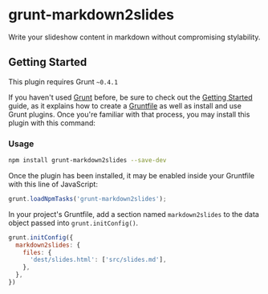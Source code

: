 # grunt-markdown2slides

Write your slideshow content in markdown without compromising stylability.

## Getting Started

This plugin requires Grunt `~0.4.1`

If you haven't used [Grunt](http://gruntjs.com/) before, be sure to check out the [Getting Started](http://gruntjs.com/getting-started) guide, as it explains how to create a [Gruntfile](http://gruntjs.com/sample-gruntfile) as well as install and use Grunt plugins. Once you're familiar with that process, you may install this plugin with this command:

### Usage

```sh
npm install grunt-markdown2slides --save-dev
```

Once the plugin has been installed, it may be enabled inside your Gruntfile with this line of JavaScript:

```js
grunt.loadNpmTasks('grunt-markdown2slides');
```

In your project's Gruntfile, add a section named `markdown2slides` to the data object passed into `grunt.initConfig()`.

```js
grunt.initConfig({
  markdown2slides: {
    files: {
      'dest/slides.html': ['src/slides.md'],
    },
  },
})
```